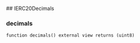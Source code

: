 ﻿﻿## IERC20Decimals


### decimals

```solidity
function decimals() external view returns (uint8)
```







